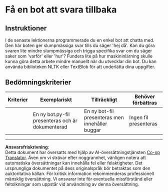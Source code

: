 <!--
CO_OP_TRANSLATOR_METADATA:
{
  "original_hash": "2efc4c2aba5ed06c780c05539c492ae3",
  "translation_date": "2025-09-05T22:15:03+00:00",
  "source_file": "6-NLP/2-Tasks/assignment.md",
  "language_code": "sv"
}
-->
# Få en bot att svara tillbaka

## Instruktioner

I de senaste lektionerna programmerade du en enkel bot att chatta med. Den här boten ger slumpmässiga svar tills du säger 'hej då'. Kan du göra svaren lite mindre slumpmässiga och trigga specifika svar om du säger saker som 'varför' eller 'hur'? Fundera lite på hur maskininlärning skulle kunna göra detta arbete mindre manuellt när du utvecklar din bot. Du kan använda biblioteken NLTK eller TextBlob för att underlätta dina uppgifter.

## Bedömningskriterier

| Kriterier | Exemplariskt                                  | Tillräckligt                                      | Behöver förbättras      |
| --------- | --------------------------------------------- | ------------------------------------------------ | ----------------------- |
|           | En ny bot.py-fil presenteras och är dokumenterad | En ny bot-fil presenteras men innehåller buggar  | Ingen fil presenteras   |

---

**Ansvarsfriskrivning**:  
Detta dokument har översatts med hjälp av AI-översättningstjänsten [Co-op Translator](https://github.com/Azure/co-op-translator). Även om vi strävar efter noggrannhet, vänligen notera att automatiska översättningar kan innehålla fel eller felaktigheter. Det ursprungliga dokumentet på dess originalspråk bör betraktas som den auktoritativa källan. För kritisk information rekommenderas professionell mänsklig översättning. Vi ansvarar inte för eventuella missförstånd eller feltolkningar som uppstår vid användning av denna översättning.
